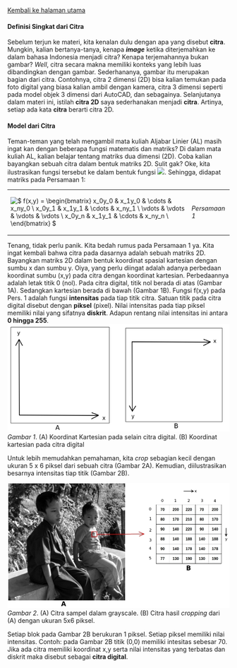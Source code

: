 [Kembali ke halaman utama](../README.md)

#### Definisi Singkat dari Citra
Sebelum terjun ke materi, kita kenalan dulu dengan apa yang disebut **citra**. Mungkin, kalian bertanya-tanya, kenapa ***image*** ketika diterjemahkan ke dalam bahasa Indonesia menjadi citra? Kenapa terjemahannya bukan gambar? *Well*, citra secara makna memiliki konteks yang lebih luas dibandingkan dengan gambar. Sederhananya, gambar itu merupakan bagian dari citra. Contohnya, citra 2 dimensi (2D) bisa kalian temukan pada foto digital yang biasa kalian ambil dengan kamera, citra 3 dimensi seperti pada model objek 3 dimensi dari AutoCAD, dan sebagainya. Selanjutanya dalam materi ini, istilah **citra 2D** saya sederhanakan menjadi **citra**. Artinya, setiap ada kata **citra** berarti citra 2D.

#### Model dari Citra
Teman-teman yang telah mengambil mata kuliah Aljabar Linier (AL) masih ingat kan dengan beberapa fungsi matematis dan matriks? Di dalam mata kuliah AL, kalian belajar tentang matriks dua dimensi (2D). Coba kalian bayangkan sebuah citra dalam bentuk matriks 2D. Sulit gak? Oke, kita ilustrasikan fungsi tersebut ke dalam bentuk fungsi <img src="https://render.githubusercontent.com/render/math?math=f(x,y)">. Sehingga, didapat matriks pada Persamaan 1:  

<table>
<tr>
<td>  

![$ f(x,y) =  \begin{bmatrix} x_0y_0 & x_1y_0 & \cdots & x_ny_0 \\  x_0y_1 & x_1y_1 & \cdots & x_ny_1 \\ \vdots & \vdots & \vdots & \vdots \\ x_0y_n & x_1y_1 & \cdots & x_ny_n \\ \end{bmatrix} $](https://render.githubusercontent.com/render/math?math=%24%20f(x%2Cy)%20%3D%20%20%5Cbegin%7Bbmatrix%7D%20x_0y_0%20%26%20x_1y_0%20%26%20%5Ccdots%20%26%20x_ny_0%20%5C%5C%20%20x_0y_1%20%26%20x_1y_1%20%26%20%5Ccdots%20%26%20x_ny_1%20%5C%5C%20%5Cvdots%20%26%20%5Cvdots%20%26%20%5Cvdots%20%26%20%5Cvdots%20%5C%5C%20x_0y_n%20%26%20x_1y_1%20%26%20%5Ccdots%20%26%20x_ny_n%20%5C%5C%20%5Cend%7Bbmatrix%7D%20%24) 

</td>
<td>

*Persamaan 1* 

</td>
</tr>
</table>

Tenang, tidak perlu panik. Kita bedah rumus pada Persamaan 1 ya. Kita ingat kembali bahwa citra pada dasarnya adalah sebuah matriks 2D. Bayangkan matriks 2D dalam bentuk koordinat spasial kartesian dengan sumbu x dan sumbu y. Oiya, yang perlu diingat adalah adanya perbedaan koordinat sumbu (x,y) pada citra dengan koordinat kartesian. Perbedaannya adalah letak titik 0 (nol). Pada citra digital, titik nol berada di atas (Gambar 1A). Sedangkan kartesian berada di bawah (Gambar 1B). Fungsi f(x,y) pada Pers. 1 adalah fungsi **intensitas** pada tiap titik citra. Satuan titik pada citra digital disebut dengan **piksel** (pixel). Nilai intensitas pada tiap piksel memiliki nilai yang sifatnya **diskrit**. Adapun rentang nilai intensitas ini antara **0 hingga 255**.
![image info](../images/koordinat_citra.png)
*Gambar 1*. (A) Koordinat Kartesian pada selain citra digital. (B) Koordinat kartesian pada citra digital

Untuk lebih memudahkan pemahaman, kita *crop* sebagian kecil dengan ukuran 5 x 6 piksel dari sebuah citra (Gambar 2A). Kemudian, diilustrasikan besarnya intensitas tiap titik (Gambar 2B).

![image info](../images/cropping.jpg)
*Gambar 2*. (A) Citra sampel dalam grayscale. (B) Citra hasil *cropping* dari (A) dengan ukuran 5x6 piksel.

Setiap blok pada Gambar 2B berukuran 1 piksel. Setiap piksel memiliki nilai intensitas. Contoh: pada Gambar 2B titik (0,0) memiliki intesitas sebesar 70. Jika ada citra memiliki koordinat x,y serta nilai intensitas yang terbatas dan diskrit maka disebut sebagai **citra digital**. 



